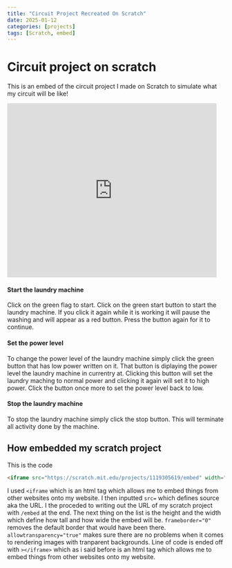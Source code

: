 ```yaml
---
title: "Circuit Project Recreated On Scratch"
date: 2025-01-12
categories: [projects]
tags: [Scratch, embed]
---
```


# Circuit project on scratch

This is an embed of the circuit project I made on Scratch to simulate what my circuit will be like!

<iframe src="https://scratch.mit.edu/projects/1119305619/embed" width="485" height="402" frameborder="0" allowtransparency="true"></iframe>

#### **Start the laundry machine**
Click on the green flag to start. Click on the green start button to start the laundry machine. If you click it again while it is working it will pause the washing and will appear as a red button. Press the button again for it to continue.

#### **Set the power level**
To change the power level of the laundry machine simply click the green button that has low power written on it. That button is diplaying the power level the laundry machine in currentry at. Clicking this button will set the laundry maching to normal power and clicking it again will set it to high power. Click the button once more to set the power level back to low.

#### **Stop the laundry machine**
To stop the laundry machine simply click the stop button. This will terminate all activity done by the machine.

## How embedded my scratch project
This is the code
```html
<iframe src="https://scratch.mit.edu/projects/1119305619/embed" width="485" height="402" frameborder="0" allowtransparency="true"></iframe>
```
I used `<iframe` which is an html tag which allows me to embed things from other websites onto my website. I then inputted `src=` which defines source aka the URL. I the proceded to writing out the URL of my scratch project with `/embed` at the end. The next thing on the list is the height and the width which define how tall and how wide the embed will be. `frameborder="0"` removes the default border that would have been there. `allowtransparency="true"` makes sure there are no problems when it comes to rendering images with tranparent backgrounds. Line of code is ended off with `></iframe>` which as i said before is an html tag which allows me to embed things from other websites onto my website.
